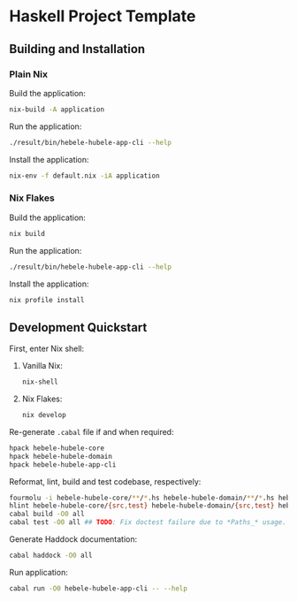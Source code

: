 # Haskell Project Template

## Building and Installation

### Plain Nix

Build the application:

```sh
nix-build -A application
```

Run the application:

```sh
./result/bin/hebele-hubele-app-cli --help
```

Install the application:

```sh
nix-env -f default.nix -iA application
```

### Nix Flakes

Build the application:

```sh
nix build
```

Run the application:

```sh
./result/bin/hebele-hubele-app-cli --help
```

Install the application:

```sh
nix profile install
```

## Development Quickstart

First, enter Nix shell:

1. Vanilla Nix:

    ```sh
    nix-shell
    ```

2. Nix Flakes:

    ```sh
    nix develop
    ```

Re-generate `.cabal` file if and when required:

```sh
hpack hebele-hubele-core
hpack hebele-hubele-domain
hpack hebele-hubele-app-cli
```

Reformat, lint, build and test codebase, respectively:

```sh
fourmolu -i hebele-hubele-core/**/*.hs hebele-hubele-domain/**/*.hs hebele-hubele-app-cli/**/*.hs
hlint hebele-hubele-core/{src,test} hebele-hubele-domain/{src,test} hebele-hubele-app-cli/{app,src,test}
cabal build -O0 all
cabal test -O0 all ## TODO: Fix doctest failure due to *Paths_* usage.
```

Generate Haddock documentation:

```sh
cabal haddock -O0 all
```

Run application:

```sh
cabal run -O0 hebele-hubele-app-cli -- --help
```
